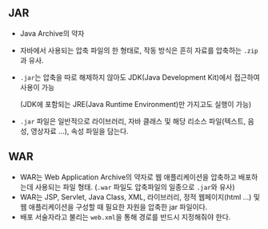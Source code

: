 ## JAR

- Java Archive의 약자
- 자바에서 사용되는 압축 파일의 한 형태로, 작동 방식은 흔히 자료를 압축하는 `.zip`과 유사.
- `.jar`는 압축을 따로 해제하지 않아도 JDK(Java Development Kit)에서 접근하여 사용이 가능
    
    (JDK에 포함되는 JRE(Java Runtime Environment)만 가지고도 실행이 가능)
    
- `.jar` 파일은 일반적으로 라이브러리, 자바 클래스 및 해당 리소스 파일(텍스트, 음성, 영상자료 ...), 속성 파일을 담는다.

## WAR

- WAR는 Web Application Archive의 약자로 웹 애플리케이션을 압축하고 배포하는데 사용되는 파일 형태. (`.war` 파일도 압축파일의 일종으로 `.jar`와 유사)
- WAR는 JSP, Servlet, Java Class, XML, 라이브러리, 정적 웹페이지(html ...) 및 웹 애플리케이션을 구성할 때 필요한 자원을 압축한 jar 파일이다.
- 배포 서술자라고 불리는 `web.xml`을 통해 경로를 반드시 지정해줘야 한다.